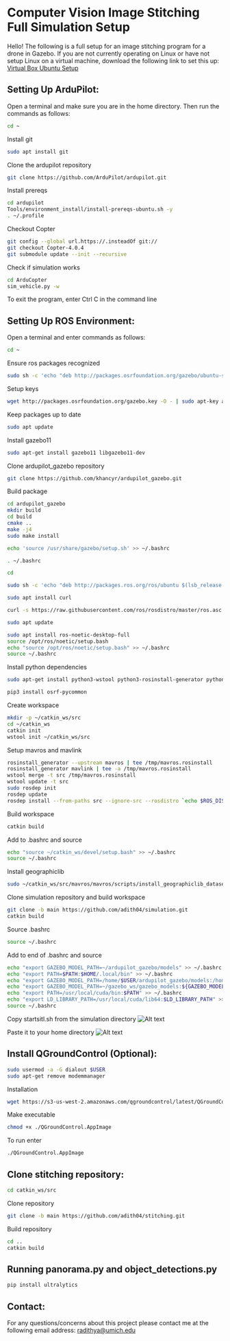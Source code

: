 # Computer Vision Image Stitching Full Simulation Setup

Hello! The following is a full setup for an image stitching program for a drone in Gazebo.
If you are not currently operating on Linux or have not setup Linux on a virtual machine, download the following link to set this up: [Virtual Box Ubuntu Setup](https://github.com/adith04/stitching/raw/master/Installing_virtual_box.pdf)


## Setting Up ArduPilot:

Open a terminal and make sure you are in the home directory. Then run the commands as follows:
```bash
cd ~
```
Install git
```bash
sudo apt install git
```
Clone the ardupilot repository
```bash
git clone https://github.com/ArduPilot/ardupilot.git
```
Install prereqs
```bash
cd ardupilot
Tools/environment_install/install-prereqs-ubuntu.sh -y
. ~/.profile
```
Checkout Copter
```bash
git config --global url.https://.insteadOf git://
git checkout Copter-4.0.4
git submodule update --init --recursive
```
Check if simulation works
```bash
cd ArduCopter
sim_vehicle.py -w
```
To exit the program, enter Ctrl C in the command line

## Setting Up ROS Environment:

Open a terminal and enter commands as follows:
```bash
cd ~
```
Ensure ros packages recognized
```bash
sudo sh -c 'echo "deb http://packages.osrfoundation.org/gazebo/ubuntu-stable `lsb_release -cs` main" > /etc/apt/sources.list.d/gazebo-stable.list'
```
Setup keys
```bash
wget http://packages.osrfoundation.org/gazebo.key -O - | sudo apt-key add -
```
Keep packages up to date
```bash
sudo apt update
```
Install gazebo11
```bash
sudo apt-get install gazebo11 libgazebo11-dev
```
Clone ardupilot_gazebo repository
```bash
git clone https://github.com/khancyr/ardupilot_gazebo.git
```
Build package
```bash
cd ardupilot_gazebo
mkdir build
cd build
cmake ..
make -j4
sudo make install
```
```bash
echo 'source /usr/share/gazebo/setup.sh' >> ~/.bashrc
```
```bash
. ~/.bashrc
```
```bash
cd
```
```bash
sudo sh -c 'echo "deb http://packages.ros.org/ros/ubuntu $(lsb_release -sc) main" > /etc/apt/sources.list.d/ros-latest.list'
```
```bash
sudo apt install curl
```
```bash
curl -s https://raw.githubusercontent.com/ros/rosdistro/master/ros.asc | sudo apt-key add -
```
```bash
sudo apt update
```
```bash
sudo apt install ros-noetic-desktop-full
source /opt/ros/noetic/setup.bash
echo "source /opt/ros/noetic/setup.bash" >> ~/.bashrc
source ~/.bashrc
```
Install python dependencies
```bash
sudo apt-get install python3-wstool python3-rosinstall-generator python3-catkin-lint python3-pip python3-catkin-tools
```
```bash
pip3 install osrf-pycommon
```
Create workspace
```bash
mkdir -p ~/catkin_ws/src
cd ~/catkin_ws
catkin init
wstool init ~/catkin_ws/src
```
Setup mavros and mavlink
```bash
rosinstall_generator --upstream mavros | tee /tmp/mavros.rosinstall
rosinstall_generator mavlink | tee -a /tmp/mavros.rosinstall
wstool merge -t src /tmp/mavros.rosinstall
wstool update -t src
sudo rosdep init
rosdep update
rosdep install --from-paths src --ignore-src --rosdistro `echo $ROS_DISTRO` -y
```
Build workspace
```bash
catkin build
```
Add to .bashrc and source
```bash
echo "source ~/catkin_ws/devel/setup.bash" >> ~/.bashrc
source ~/.bashrc
```
Install geographiclib
```bash
sudo ~/catkin_ws/src/mavros/mavros/scripts/install_geographiclib_datasets.sh
```
Clone simulation repository and build workspace
```bash
git clone -b main https://github.com/adith04/simulation.git
catkin build
```
Source .bashrc
```bash
source ~/.bashrc
```
Add to end of .bashrc and source
```bash
echo "export GAZEBO_MODEL_PATH=~/ardupilot_gazebo/models" >> ~/.bashrc
echo "export PATH=$PATH:$HOME/.local/bin" >> ~/.bashrc
echo "export GAZEBO_MODEL_PATH=/home/$USER/ardupilot_gazebo/models:/home/$USER/catkin_ws/src/simulation/models" >> ~/.bashrc
echo "export GAZEBO_MODEL_PATH=~/gazebo_ws/gazebo_models:${GAZEBO_MODEL_PATH}" >> ~/.bashrc
echo "export PATH=/usr/local/cuda/bin:$PATH" >> ~/.bashrc
echo "export LD_LIBRARY_PATH=/usr/local/cuda/lib64:$LD_LIBRARY_PATH" >> ~/.bashrc
source ~/.bashrc
```
Copy startsitl.sh from the simulation directory
![Alt text](https://github.com/adith04/stitching/raw/master/first.png)

Paste it to your home directory 
![Alt text](https://github.com/adith04/stitching/raw/master/second.png)


## Install QGroundControl (Optional):
```bash
sudo usermod -a -G dialout $USER
sudo apt-get remove modemmanager
```
Installation
```bash
wget https://s3-us-west-2.amazonaws.com/qgroundcontrol/latest/QGroundControl.AppImage
```
Make executable
```bash
chmod +x ./QGroundControl.AppImage 
```
To run enter 
```bash
./QGroundControl.AppImage
```

## Clone stitching repository:
```bash
cd catkin_ws/src
```
Clone repository
```bash
git clone -b main https://github.com/adith04/stitching.git
```
Build repository
```bash
cd ..
catkin build
```

## Running panorama.py and object_detections.py
```bash
pip install ultralytics
```

## Contact:
For any questions/concerns about this project please contact me at the following email address: radithya@umich.edu
